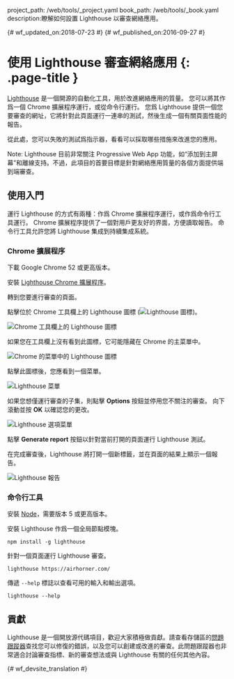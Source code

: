 project_path: /web/tools/_project.yaml
book_path: /web/tools/_book.yaml
description:瞭解如何設置 Lighthouse 以審查網絡應用。

{# wf_updated_on:2018-07-23 #}
{# wf_published_on:2016-09-27 #}

# 使用 Lighthouse 審查網絡應用 {: .page-title }

[Lighthouse](https://github.com/GoogleChrome/lighthouse) 是一個開源的自動化工具，用於改進網絡應用的質量。
您可以將其作爲一個 Chrome 擴展程序運行，或從命令行運行。
您爲 Lighthouse 提供一個您要審查的網址，它將針對此頁面運行一連串的測試，然後生成一個有關頁面性能的報告。

從此處，您可以失敗的測試爲指示器，看看可以採取哪些措施來改進您的應用。


Note: Lighthouse 目前非常關注 Progressive Web App 功能，如“添加到主屏幕”和離線支持。不過，此項目的首要目標是針對網絡應用質量的各個方面提供端到端審查。

## 使用入門

運行 Lighthouse 的方式有兩種：作爲 Chrome 擴展程序運行，或作爲命令行工具運行。
Chrome 擴展程序提供了一個對用戶更友好的界面，方便讀取報告。
命令行工具允許您將 Lighthouse 集成到持續集成系統。


###  Chrome 擴展程序

下載 Google Chrome 52 或更高版本。

安裝 [Lighthouse Chrome 擴展程序](https://chrome.google.com/webstore/detail/lighthouse/blipmdconlkpinefehnmjammfjpmpbjk)。

轉到您要進行審查的頁面。

點擊位於 Chrome 工具欄上的 Lighthouse 圖標 (![Lighthouse 圖標](images/lighthouse-icon-16.png))。


![Chrome 工具欄上的 Lighthouse 圖標](images/icon-on-toolbar.png)

如果您在工具欄上沒有看到此圖標，它可能隱藏在 Chrome 的主菜單中。


![Chrome 的菜單中的 Lighthouse 圖標](images/icon-in-menu.png)

點擊此圖標後，您應看到一個菜單。

![Lighthouse 菜單](images/menu.png)

如果您想僅運行審查的子集，則點擊 **Options** 按鈕並停用您不關注的審查。
向下滾動並按 **OK** 以確認您的更改。


![Lighthouse 選項菜單](images/options.png)

點擊 **Generate report** 按鈕以針對當前打開的頁面運行 Lighthouse 測試。


在完成審查後，Lighthouse 將打開一個新標籤，並在頁面的結果上顯示一個報告。


![Lighthouse 報告](images/report.png)

### 命令行工具

安裝 [Node](https://nodejs.org)，需要版本 5 或更高版本。

安裝 Lighthouse 作爲一個全局節點模塊。

    npm install -g lighthouse

針對一個頁面運行 Lighthouse 審查。

    lighthouse https://airhorner.com/

傳遞 `--help` 標誌以查看可用的輸入和輸出選項。

    lighthouse --help

## 貢獻

Lighthouse 是一個開放源代碼項目，歡迎大家積極做貢獻。請查看存儲區的[問題跟蹤器](https://github.com/GoogleChrome/lighthouse/issues)查找您可以修復的錯誤，以及您可以創建或改進的審查。此問題跟蹤器也非常適合討論審查指標、新的審查想法或與 Lighthouse 有關的任何其他內容。






{# wf_devsite_translation #}
